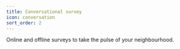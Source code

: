 ```yaml
---
title: Conversational survey
icon: conversation
sort_order: 2
---
```


Online and offline surveys to take the pulse of your neighbourhood.
